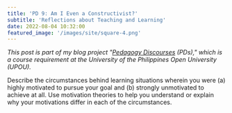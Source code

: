 ```yaml
---
title: 'PD 9: Am I Even a Constructivist?'
subtitle: 'Reflections about Teaching and Learning'
date: 2022-08-04 10:32:00
featured_image: '/images/site/square-4.png'
---
```

*This post is part of my blog project "[Pedagogy Discourses](https://www.pedagogydiscs.wordpress.com) (PDs)," which is a course requirement at the University of the Philippines Open University (UPOU).*









Describe the circumstances behind learning situations wherein you were (a) highly motivated to 
pursue your goal and (b) strongly unmotivated to achieve at all. Use motivation theories to help 
you understand or explain why your motivations differ in each of the circumstances.